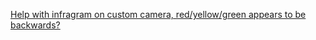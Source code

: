 [Help with infragram on custom camera, red/yellow/green appears to be backwards?](/notes/fswank/10-01-2017/help-with-infragram-on-custom-camera-red-yellow-green-appears-to-be-backwards)

